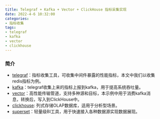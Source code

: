 ```yaml
---
title: Telegraf + Kafka + Vector + ClickHouse 指标采集实现
date: 2022-4-6 10:32:00
categories:
- 指标收集
tags:
- telegraf
- kafka
- vector
- clickhouse
---
```


### 简介

* [telegraf](https://docs.influxdata.com/telegraf/v1.22/)：指标收集工具，可收集中间件暴露的性能指标，本文中我们以收集redis指标为例。
* [kafka](https://kafka.apache.org/quickstart)：telegraf收集上来的指标上报到kafka，用于提高系统吞吐量。
* [vector](https://vector.dev/docs/)：高性能传输管道，支持多种源和目标，本示例中用于消费kafka消息，转换后，写入到ClickHouse中。
* [clickhouse](https://clickhouse.com/docs/zh/): 列式存储OLAP数据库，适用于分析型场景。
* [superset](https://superset.apache.org/docs/intro)：轻量级BI工具，用于快速接入各种数据源实现数据展现。

<!--more-->


